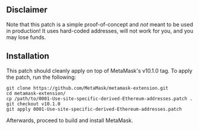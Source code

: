 Disclaimer
----------

Note that this patch is a simple proof-of-concept and *not* meant to be used in
production!  It uses hard-coded addresses, will not work for you, and you may
lose funds.

Installation
------------

This patch should cleanly apply on top of MetaMask's v10.1.0 tag.  To apply the
patch, run the following:

    git clone https://github.com/MetaMask/metamask-extension.git
    cd metamask-extension/
    cp /path/to/0001-Use-site-specific-derived-Ethereum-addresses.patch .
    git checkout v10.1.0
    git apply 0001-Use-site-specific-derived-Ethereum-addresses.patch

Afterwards, proceed to build and install MetaMask.
